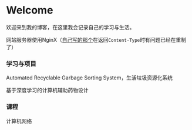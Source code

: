 # Welcome

欢迎来到我的博客，在这里我会记录自己的学习与生活。

网站服务器使用NginX（[自己写的那个](https://gitee.com/dandelight/enging/)在返回`Content-Type`时有问题已经在重制了）

### 学习与项目

Automated Recyclable Garbage Sorting System，生活垃圾资源化系统

基于深度学习的计算机辅助药物设计

### 课程

计算机网络
